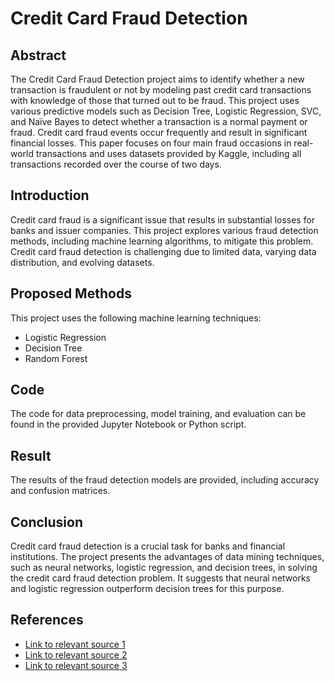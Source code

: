 # Credit Card Fraud Detection

## Abstract
The Credit Card Fraud Detection project aims to identify whether a new transaction is fraudulent or not by modeling past credit card transactions with knowledge of those that turned out to be fraud. This project uses various predictive models such as Decision Tree, Logistic Regression, SVC, and Naïve Bayes to detect whether a transaction is a normal payment or fraud. Credit card fraud events occur frequently and result in significant financial losses. This paper focuses on four main fraud occasions in real-world transactions and uses datasets provided by Kaggle, including all transactions recorded over the course of two days.

## Introduction
Credit card fraud is a significant issue that results in substantial losses for banks and issuer companies. This project explores various fraud detection methods, including machine learning algorithms, to mitigate this problem. Credit card fraud detection is challenging due to limited data, varying data distribution, and evolving datasets.

## Proposed Methods
This project uses the following machine learning techniques:
- Logistic Regression
- Decision Tree
- Random Forest

## Code
The code for data preprocessing, model training, and evaluation can be found in the provided Jupyter Notebook or Python script.

## Result
The results of the fraud detection models are provided, including accuracy and confusion matrices.

## Conclusion
Credit card fraud detection is a crucial task for banks and financial institutions. The project presents the advantages of data mining techniques, such as neural networks, logistic regression, and decision trees, in solving the credit card fraud detection problem. It suggests that neural networks and logistic regression outperform decision trees for this purpose.

## References
- [Link to relevant source 1](https://aihubprojects.com/credit-card-fraud-detection/)
- [Link to relevant source 2](https://ieeexplore.ieee.org/abstract/document/8776942/)
- [Link to relevant source 3](https://www.researchgate.net/publication/334761474/)
